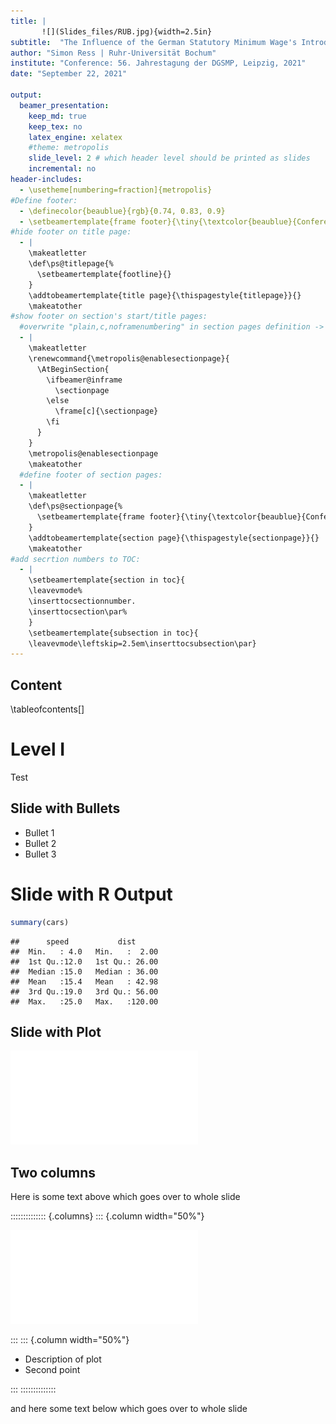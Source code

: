 ```yaml
---
title: |
       ![](Slides_files/RUB.jpg){width=2.5in}
subtitle:  "The Influence of the German Statutory Minimum Wage's Introduction on Individuals' Health"
author: "Simon Ress | Ruhr-Universität Bochum"
institute: "Conference: 56. Jahrestagung der DGSMP, Leipzig, 2021"
date: "September 22, 2021"

output:
  beamer_presentation:
    keep_md: true
    keep_tex: no
    latex_engine: xelatex
    #theme: metropolis
    slide_level: 2 # which header level should be printed as slides
    incremental: no
header-includes:
  - \usetheme[numbering=fraction]{metropolis}
#Define footer:
  - \definecolor{beaublue}{rgb}{0.74, 0.83, 0.9}
  - \setbeamertemplate{frame footer}{\tiny{\textcolor{beaublue}{Conference 56. Jahrestagung der DGSMP, 2021 | SIMON RESS}}}
#hide footer on title page:
  - |
    \makeatletter
    \def\ps@titlepage{%
      \setbeamertemplate{footline}{}
    }
    \addtobeamertemplate{title page}{\thispagestyle{titlepage}}{}
    \makeatother
#show footer on section's start/title pages:
  #overwrite "plain,c,noframenumbering" in section pages definition -> enables footer:
  - |
    \makeatletter
    \renewcommand{\metropolis@enablesectionpage}{
      \AtBeginSection{
        \ifbeamer@inframe
          \sectionpage
        \else
          \frame[c]{\sectionpage}
        \fi
      }
    }
    \metropolis@enablesectionpage
    \makeatother
  #define footer of section pages:
  - |
    \makeatletter
    \def\ps@sectionpage{%
      \setbeamertemplate{frame footer}{\tiny{\textcolor{beaublue}{Conference 56. Jahrestagung der DGSMP, 2021 | SIMON RESS}}}
    }
    \addtobeamertemplate{section page}{\thispagestyle{sectionpage}}{}
    \makeatother
#add secrtion numbers to TOC:
  - |
    \setbeamertemplate{section in toc}{
    \leavevmode%
    \inserttocsectionnumber. 
    \inserttocsection\par%
    }
    \setbeamertemplate{subsection in toc}{
    \leavevmode\leftskip=2.5em\inserttocsubsection\par}
---
```





## Content
\tableofcontents[]

# Level I

Test

## Slide with Bullets

- Bullet 1
- Bullet 2
- Bullet 3

# Slide with R Output


```r
summary(cars)
```

```
##      speed           dist       
##  Min.   : 4.0   Min.   :  2.00  
##  1st Qu.:12.0   1st Qu.: 26.00  
##  Median :15.0   Median : 36.00  
##  Mean   :15.4   Mean   : 42.98  
##  3rd Qu.:19.0   3rd Qu.: 56.00  
##  Max.   :25.0   Max.   :120.00
```

## Slide with Plot

![](Slides_files/figure-beamer/pressure-1.pdf)<!-- --> 



## Two columns

Here is some text above which goes over to whole slide

<!-- -------------------------- -->
<!-- Start of two column layout -->

:::::::::::::: {.columns}
::: {.column width="50%"}

![](Slides_files/figure-beamer/AirPassengers-1.pdf)<!-- --> 

:::
::: {.column width="50%"}

- Description of plot
- Second point

:::
::::::::::::::

<!-- End of two column layout -->
<!-- ------------------------ -->


and here some text below which goes over to whole slide
